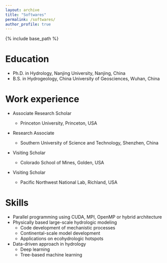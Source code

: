 ```yaml
---
layout: archive
title: "Softwares"
permalink: /softwares/
author_profile: true
---
```


{% include base_path %}

Education
======
* Ph.D. in Hydrology, Nanjing University, Nanjing, China
* B.S. in Hydrogeology, China University of Geosciences, Wuhan, China

Work experience
======
* Associate Research Scholar
  * Princeton University, Princeton, USA

* Research Associate
  * Southern University of Science and Technology, Shenzhen, China

* Visiting Scholar
  * Colorado School of Mines, Golden, USA

* Visiting Scholar
  * Pacific Northwest National Lab, Richland, USA
  
Skills
======
* Parallel programming using CUDA, MPI, OpenMP or hybrid architecture
* Physically based large-scale hydrologic modeling
  * Code development of mechanistic processes 
  * Continental-scale model development
  * Applications on ecohydrologic hotspots
* Data-driven approach in hydrology
  * Deep learning
  * Tree-based machine learning
